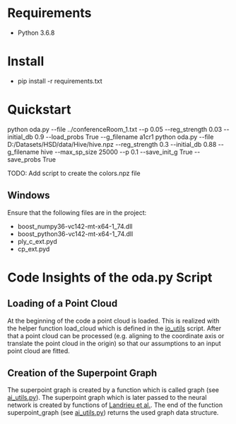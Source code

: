 # Requirements

* Python 3.6.8

# Install

* pip install -r requirements.txt

# Quickstart

python oda.py --file ../conferenceRoom_1.txt --p 0.05 --reg_strength 0.03 --initial_db 0.9 --load_probs True --g_filename a1cr1
python oda.py --file D:/Datasets/HSD/data/Hive/hive.npz --reg_strength 0.3 --initial_db 0.88 --g_filename hive --max_sp_size 25000 --p 0.1 --save_init_g True --save_probs True 

TODO: Add script to create the colors.npz file

## Windows

Ensure that the following files are in the project: 
* boost_numpy36-vc142-mt-x64-1_74.dll
* boost_python36-vc142-mt-x64-1_74.dll
* ply_c_ext.pyd
* cp_ext.pyd

# Code Insights of the oda.py Script

## Loading of a Point Cloud

At the beginning of the code a point cloud is loaded. This is realized with the helper function load_cloud which is defined in the [io_utils](./io_utils.py) script. After that a point cloud can be processed (e.g. aligning to the coordinate axis or translate the point cloud in the origin) so that our assumptions to an input point cloud are fitted. 

## Creation of the Superpoint Graph

The superpoint graph is created by a function which is called graph (see [ai_utils.py](./ai_utils.py)). The superpoint graph which is later passed to the neural network is created by functions of [Landrieu et al.](https://github.com/loicland/superpoint_graph). The end of the function superpoint_graph (see [ai_utils.py](./ai_utils.py)) returns the used graph data structure. 